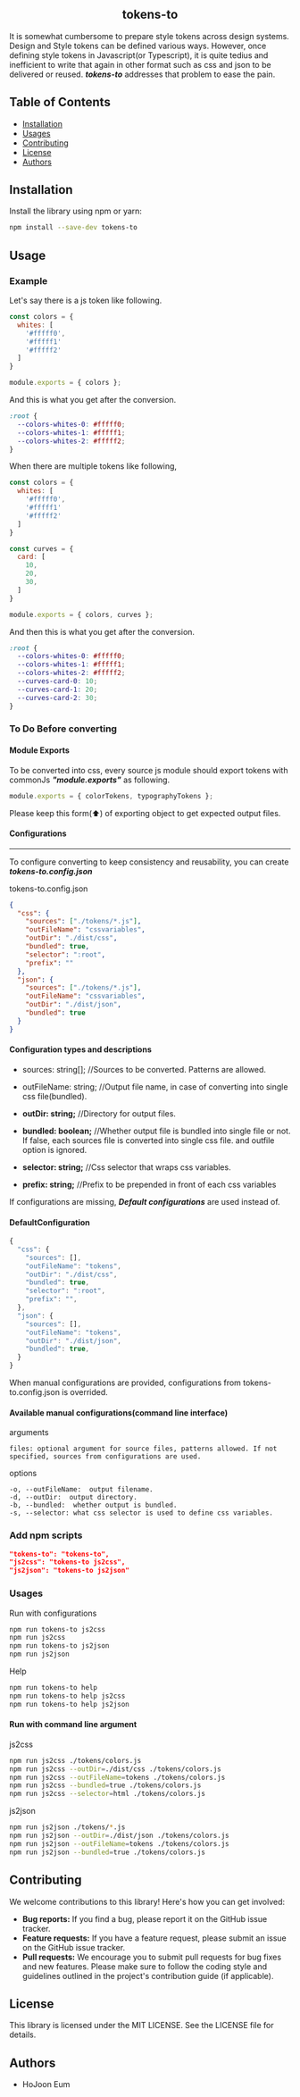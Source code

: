 <h2 align="center">tokens-to</h2>

It is somewhat cumbersome to prepare style tokens across design systems. Design and Style tokens can be defined various ways. However, once defining style tokens in Javascript(or Typescript), it is quite tedius and inefficient to write that again in other format such as css and json to be delivered or reused. **_tokens-to_** addresses that problem to ease the pain.

## **Table of Contents**

- [Installation](#installation)
- [Usages](#usages)
- [Contributing](#contributing)
- [License](#license)
- [Authors](#authors)

## **Installation**

Install the library using npm or yarn:

```bash
npm install --save-dev tokens-to
```

## **Usage**
### Example
Let's say there is a js token like following.
```javascript
const colors = {
  whites: [
    '#fffff0',
    '#fffff1'
    '#fffff2'
  ]
}

module.exports = { colors };

```
And this is what you get after the conversion.
```css
:root {
  --colors-whites-0: #fffff0;
  --colors-whites-1: #fffff1;
  --colors-whites-2: #fffff2;
}

```
When there are multiple tokens like following,
```javascript
const colors = {
  whites: [
    '#fffff0',
    '#fffff1'
    '#fffff2'
  ]
}

const curves = {
  card: [
    10,
    20,
    30,
  ]
}

module.exports = { colors, curves };
```
And then this is what you get after the conversion.
```css
:root {
  --colors-whites-0: #fffff0;
  --colors-whites-1: #fffff1;
  --colors-whites-2: #fffff2;
  --curves-card-0: 10;
  --curves-card-1: 20;
  --curves-card-2: 30;
}

```

### To Do Before converting

#### Module Exports

To be converted into css, every source js module should export tokens with commonJs **_"module.exports"_** as following.

```javascript
module.exports = { colorTokens, typographyTokens };
```

Please keep this form(⬆️) of exporting object to get expected output files.

#### Configurations

---

To configure converting to keep consistency and reusability, you can create **_tokens-to.config.json_**

tokens-to.config.json

```json
{
  "css": {
    "sources": ["./tokens/*.js"],
    "outFileName": "cssvariables",
    "outDir": "./dist/css",
    "bundled": true,
    "selector": ":root",
    "prefix": ""
  },
  "json": {
    "sources": ["./tokens/*.js"],
    "outFileName": "cssvariables",
    "outDir": "./dist/json",
    "bundled": true
  }
}
```

#### Configuration types and descriptions

- sources: string[]; //Sources to be converted. Patterns are allowed.

- outFileName: string; //Output file name, in case of converting into single css file(bundled).

- **outDir: string;** //Directory for output files.
- **bundled: boolean;** //Whether output file is bundled into single file or not. If false, each sources file is converted into single css file. and outfile option is ignored.
- **selector: string;** //Css selector that wraps css variables.
- **prefix: string;** //Prefix to be prepended in front of each css variables

If configurations are missing, **_Default configurations_** are used instead of.

#### DefaultConfiguration

```javascript
{
  "css": {
    "sources": [],
    "outFileName": "tokens",
    "outDir": "./dist/css",
    "bundled": true,
    "selector": ":root",
    "prefix": "",
  },
  "json": {
    "sources": [],
    "outFileName": "tokens",
    "outDir": "./dist/json",
    "bundled": true,
  }
}
```

When manual configurations are provided, configurations from tokens-to.config.json is overrided.

#### Available manual configurations(command line interface)

arguments

```plaintext
files: optional argument for source files, patterns allowed. If not specified, sources from configurations are used.
```

options

```plaintext
-o, --outFileName:  output filename.
-d, --outDir:  output directory.
-b, --bundled:  whether output is bundled.
-s, --selector: what css selector is used to define css variables.
```

### Add npm scripts

```json
"tokens-to": "tokens-to",
"js2css": "tokens-to js2css",
"js2json": "tokens-to js2json"
```

### **Usages**

Run with configurations

```bash
npm run tokens-to js2css
npm run js2css
npm run tokens-to js2json
npm run js2json
```

Help

```bash
npm run tokens-to help
npm run tokens-to help js2css
npm run tokens-to help js2json
```

#### Run with command line argument

js2css

```bash
npm run js2css ./tokens/colors.js
npm run js2css --outDir=./dist/css ./tokens/colors.js
npm run js2css --outFileName=tokens ./tokens/colors.js
npm run js2css --bundled=true ./tokens/colors.js
npm run js2css --selector=html ./tokens/colors.js
```

js2json

```bash
npm run js2json ./tokens/*.js
npm run js2json --outDir=./dist/json ./tokens/colors.js
npm run js2json --outFileName=tokens ./tokens/colors.js
npm run js2json --bundled=true ./tokens/colors.js
```

## **Contributing**

We welcome contributions to this library! Here's how you can get involved:

- **Bug reports:** If you find a bug, please report it on the GitHub issue tracker.
- **Feature requests:** If you have a feature request, please submit an issue on the GitHub issue tracker.
- **Pull requests:** We encourage you to submit pull requests for bug fixes and new features. Please make sure to follow the coding style and guidelines outlined in the project's contribution guide (if applicable).

## **License**

This library is licensed under the MIT LICENSE. See the LICENSE file for details.

## **Authors**

- HoJoon Eum
